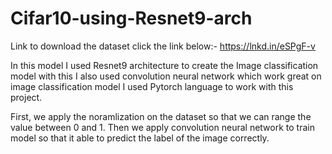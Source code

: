 # Cifar10-using-Resnet9-arch

Link to download the dataset click the link below:- 
https://lnkd.in/eSPgF-v

In this model I used Resnet9 architecture to create the Image classification model with this I also used convolution neural network which work great on image classification model
I used Pytorch language to work with this project. 

First,  we apply the noramlization on the dataset so that we can range the value between 0 and 1.
Then we apply convolution neural network to train model so that it able to predict the label of the image correctly.
